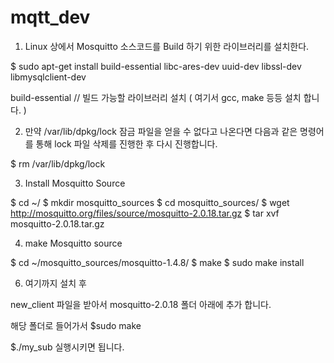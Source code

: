 # mqtt_dev


1. Linux 상에서 Mosquitto 소스코드를 Build 하기 위한 라이브러리를 설치한다.

$ sudo apt-get install build-essential libc-ares-dev uuid-dev libssl-dev libmysqlclient-dev

  build-essential     // 빌드 가능할 라이브러리 설치 ( 여기서 gcc, make 등등 설치 합니다. )


2. 만약 /var/lib/dpkg/lock 잠금 파일을 얻을 수 없다고 나온다면 다음과 같은 명령어를 통해 lock 파일 삭제를 진행한 후 다시 진행합니다.

$ rm /var/lib/dpkg/lock



3. Install Mosquitto Source
   
$ cd ~/
$ mkdir mosquitto_sources
$ cd mosquitto_sources/
$ wget http://mosquitto.org/files/source/mosquitto-2.0.18.tar.gz
$ tar xvf mosquitto-2.0.18.tar.gz



4. make Mosquitto source

$ cd ~/mosquitto_sources/mosquitto-1.4.8/
$ make
$ sudo make install



6. 여기까지 설치 후 

new_client 파일을 받아서 mosquitto-2.0.18 폴더 아래에 추가 합니다.

해당 폴더로 들어가서
$sudo make

$./my_sub 실행시키면 됩니다.

